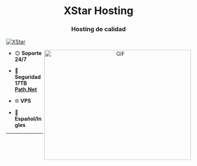 <h1 align="center">XStar Hosting</a></h1>
<h3 align="center">Hosting de calidad</h3>

<p align="left"> <a href="https://twitter.com/100rabhcsmc" target="blank"><img src="https://i.imgur.com/KcuT3X1.png" alt="XStar" /></a> </p>

<a target="_blank" align="center">
  <img align="right" top="500" height="300" width="400" alt="GIF" src="https://i.imgur.com/CMLzav2.gif">
</a>

- 😉 **Soporte 24/7**

- 🔧 **Seguridad 17TB <a href="https://path.net/" target="blank">Path.Net</a>**

- 🌐 **VPS**

- 💬 **Español/Ingles**

---
